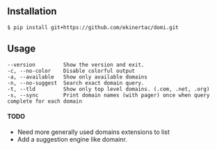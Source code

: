 ## Installation

    $ pip install git+https://github.com/ekinertac/domi.git

## Usage

    --version         Show the version and exit.
    -c, --no-color    Disable colorful output
    -a, --available   Show only available domains
    -n, --no-suggest  Search exact domain query.
    -t, --tld         Show only top level domains. (.com, .net, .org)
    -s, --sync        Print domain names (with pager) once when query complete for each domain


#### TODO

- Need more generally used domains extensions to list
- Add a suggestion engine like domainr.